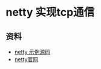 # netty 实现tcp通信


## 资料

- [netty 示例源码](https://github.com/smltq/spring-boot-demo/blob/master/netty)
- [netty官网](https://netty.io/)